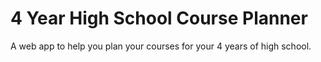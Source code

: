 # 4 Year High School Course Planner

A web app to help you plan your courses for your 4 years of high school.  